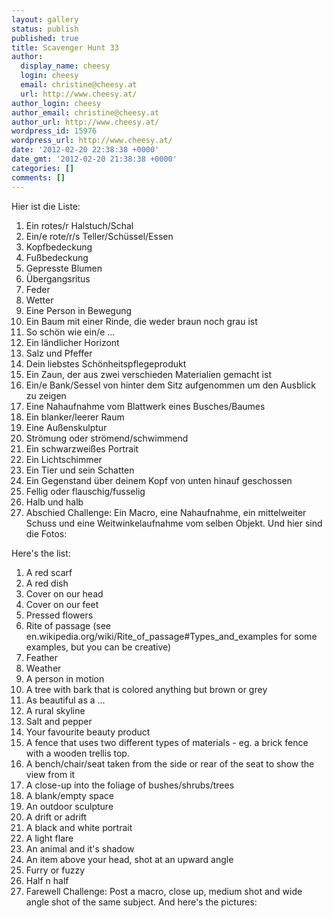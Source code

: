```yaml
---
layout: gallery
status: publish
published: true
title: Scavenger Hunt 33
author:
  display_name: cheesy
  login: cheesy
  email: christine@cheesy.at
  url: http://www.cheesy.at/
author_login: cheesy
author_email: christine@cheesy.at
author_url: http://www.cheesy.at/
wordpress_id: 15976
wordpress_url: http://www.cheesy.at/
date: '2012-02-20 22:38:38 +0000'
date_gmt: '2012-02-20 21:38:38 +0000'
categories: []
comments: []
---
```

<!--:de-->Hier ist die Liste:
1. Ein rotes/r Halstuch/Schal
2. Ein/e rote/r/s Teller/Schüssel/Essen
3. Kopfbedeckung
4. Fußbedeckung
5. Gepresste Blumen
6. Übergangsritus
7. Feder
8. Wetter
9. Eine Person in Bewegung
10. Ein Baum mit einer Rinde, die weder braun noch grau ist
11. So schön wie ein/e ...
12. Ein ländlicher Horizont
13. Salz und Pfeffer
14. Dein liebstes Schönheitspflegeprodukt
15. Ein Zaun, der aus zwei verschieden Materialien gemacht ist
16. Ein/e Bank/Sessel von hinter dem Sitz aufgenommen um den Ausblick zu zeigen
17. Eine Nahaufnahme vom Blattwerk eines Busches/Baumes
18. Ein blanker/leerer Raum
19. Eine Außenskulptur
20. Strömung oder strömend/schwimmend
21. Ein schwarzweißes Portrait
22. Ein Lichtschimmer
23. Ein Tier und sein Schatten
24. Ein Gegenstand über deinem Kopf von unten hinauf geschossen
25. Fellig oder flauschig/fusselig
26. Halb und halb
27. Abschied
Challenge: Ein Macro, eine Nahaufnahme, ein mittelweiter Schuss und eine Weitwinkelaufnahme vom selben Objekt.
Und hier sind die Fotos:
<!--:--><!--:en-->Here's the list:
1. A red scarf
2. A red dish
3. Cover on our head
4. Cover on our feet
5. Pressed flowers
6. Rite of passage (see en.wikipedia.org/wiki/Rite\_of\_passage#Types\_and\_examples for some examples, but you can be creative)
7. Feather
8. Weather
9. A person in motion
10. A tree with bark that is colored anything but brown or grey
11. As beautiful as a ...
12. A rural skyline
13. Salt and pepper
14. Your favourite beauty product
15. A fence that uses two different types of materials - eg. a brick fence with a wooden trellis top.
16. A bench/chair/seat taken from the side or rear of the seat to show the view from it
17. A close-up into the foliage of bushes/shrubs/trees
18. A blank/empty space
19. An outdoor sculpture
20. A drift or adrift
21. A black and white portrait
22. A light flare
23. An animal and it's shadow
24. An item above your head, shot at an upward angle
25. Furry or fuzzy
26. Half n half
27. Farewell
Challenge: Post a macro, close up, medium shot and wide angle shot of the same subject.
And here's the pictures:
<!--:-->
